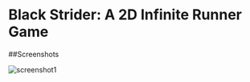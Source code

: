 # Black Strider: A 2D Infinite Runner Game

##Screenshots

![screenshot1](https://github.com/wayne-wu/2d-BlackStrider/Screenshots/screenshot1)




